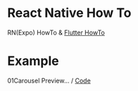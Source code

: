 # React Native How To
RN(Expo) HowTo & [Flutter HowTo](https://github.com/doyle-flutter/flutterHowTo)

# Example
01Carousel Preview... / [Code](https://github.com/doyle-flutter/reactNativeHowTo/blob/main/01Carousel/App.js)
